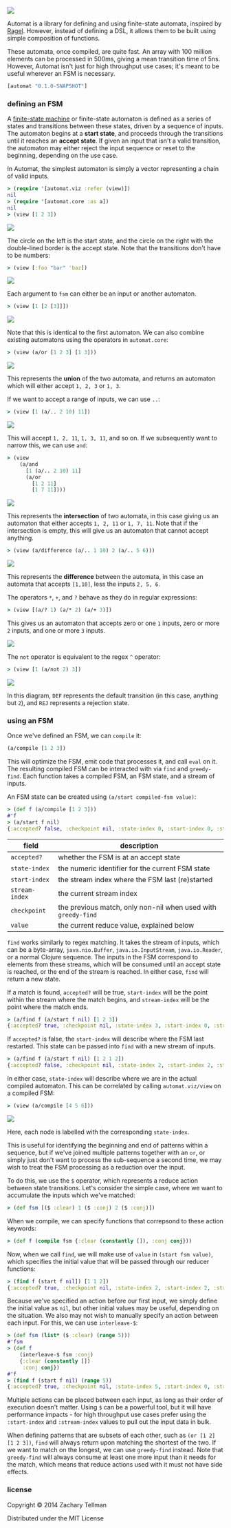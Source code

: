 ![](docs/automat.JPG)

Automat is a library for defining and using finite-state automata, inspired by [Ragel](http://www.complang.org/ragel/).  However, instead of defining a DSL, it allows them to be built using simple composition of functions.

These automata, once compiled, are quite fast.  An array with 100 million elements can be processed in 500ms, giving a mean transition time of 5ns.  However, Automat isn't just for high throughput use cases; it's meant to be useful wherever an FSM is necessary.

```clj
[automat "0.1.0-SNAPSHOT"]
```

### defining an FSM

A [finite-state machine](http://en.wikipedia.org/wiki/Finite-state_machine) or finite-state automaton is defined as a series of states and transitions between these states, driven by a sequence of inputs. The automaton begins at a **start state**, and proceeds through the transitions until it reaches an **accept state**.  If given an input that isn't a valid transition, the automaton may either reject the input sequence or reset to the beginning, depending on the use case.

In Automat, the simplest automaton is simply a vector representing a chain of valid inputs.

```clj
> (require '[automat.viz :refer (view)])
nil
> (require '[automat.core :as a])
nil
> (view [1 2 3])
```

![](docs/readme-0.png)

The circle on the left is the start state, and the circle on the right with the double-lined border is the accept state.  Note that the transitions don't have to be numbers:

```clj
> (view [:foo "bar" 'baz])
```

![](docs/readme-1.png)

Each argument to `fsm` can either be an input or another automaton.

```clj
> (view [1 [2 [3]]])
```

![](docs/readme-0.png)

Note that this is identical to the first automaton.  We can also combine existing automatons using the operators in `automat.core`:

```clj
> (view (a/or [1 2 3] [1 3]))
```

![](docs/readme-2.png)

This represents the **union** of the two automata, and returns an automaton which will either accept `1, 2, 3` or `1, 3`.

If we want to accept a range of inputs, we can use `..`:

```clj
> (view [1 (a/.. 2 10) 11])
```

![](docs/readme-3.png)

This will accept `1, 2, 11`, `1, 3, 11`, and so on.  If we subsequently want to narrow this, we can use `and`:

```clj
> (view
    (a/and
      [1 (a/.. 2 10) 11]
      (a/or
        [1 2 11]
        [1 7 11])))
```

![](docs/readme-4.png)

This represents the **intersection** of two automata, in this case giving us an automaton that either accepts `1, 2, 11` or `1, 7, 11`.  Note that if the intersection is empty, this will give us an automaton that cannot accept anything.

```clj
> (view (a/difference (a/.. 1 10) 2 (a/.. 5 6)))
```

![](docs/readme-7.png)

This represents the **difference** between the automata, in this case an automata that accepts `[1,10]`, less the inputs `2, 5, 6`.

The operators `*`, `+`, and `?` behave as they do in regular expressions:

```clj
> (view [(a/? 1) (a/* 2) (a/+ 3)])
```

This gives us an automaton that accepts zero or one `1` inputs, zero or more `2` inputs, and one or more `3` inputs.

![](docs/readme-5.png)

The `not` operator is equivalent to the regex `^` operator:

```clj
> (view [1 (a/not 2) 3])
```

![](docs/readme-6.png)

In this diagram, `DEF` represents the default transition (in this case, anything but `2`), and `REJ` represents a rejection state.

### using an FSM

Once we've defined an FSM, we can `compile` it:

```clj
(a/compile [1 2 3])
```

This will optimize the FSM, emit code that processes it, and call `eval` on it.  The resulting compiled FSM can be interacted with via `find` and `greedy-find`.  Each function takes a compiled FSM, an FSM state, and a stream of inputs.

An FSM state can be created using `(a/start compiled-fsm value)`:

```clj
> (def f (a/compile [1 2 3]))
#'f
> (a/start f nil)
{:accepted? false, :checkpoint nil, :state-index 0, :start-index 0, :stream-index 0, :value nil}
```

| field | description |
|-------|-------------|
| `accepted?` | whether the FSM is at an accept state |
| `state-index` | the numeric identifier for the current FSM state |
| `start-index` | the stream index where the FSM last (re)started |
| `stream-index` | the current stream index |
| `checkpoint` | the previous match, only non-nil when used with `greedy-find` |
| `value` | the current reduce value, explained below |

`find` works similarly to regex matching.  It takes the stream of inputs, which can be a byte-array, `java.nio.Buffer`, `java.io.InputStream`, `java.io.Reader`, or a normal Clojure sequence. The inputs in the FSM correspond to elements from these streams, which will be consumed until an accept state is reached, or the end of the stream is reached.  In either case, `find` will return a new state.

If a match is found, `accepted?` will be true, `start-index` will be the point within the stream where the match begins, and `stream-index` will be the point where the match ends.

```clj
> (a/find f (a/start f nil) [1 2 3])
{:accepted? true, :checkpoint nil, :state-index 3, :start-index 0, :stream-index 3, :value nil}
```

If `accepted?` is false, the `start-index` will describe where the FSM last restarted.  This state can be passed into `find` with a new stream of inputs.

```clj
> (a/find f (a/start f nil) [1 2 1 2])
{:accepted? false, :checkpoint nil, :state-index 2, :start-index 2, :stream-index 4, :value nil)}
```

In either case, `state-index` will describe where we are in the actual compiled automaton.  This can be correlated by calling `automat.viz/view` on a compiled FSM:

```clj
> (view (a/compile [4 5 6]))
```

![](docs/readme-8.png)

Here, each node is labelled with the corresponding `state-index`.

This is useful for identifying the beginning and end of patterns within a sequence, but if we've joined multiple patterns together with an `or`, or simply just don't want to process the sub-sequence a second time, we may wish to treat the FSM processing as a reduction over the input.

To do this, we use the `$` operator, which represents a reduce action between state transitions.  Let's consider the simple case, where we want to accumulate the inputs which we've matched:

```clj
> (def fsm [($ :clear) 1 ($ :conj) 2 ($ :conj)])
```

When we compile, we can specify functions that correpsond to these action keywords:

```clj
> (def f (compile fsm {:clear (constantly []), :conj conj}))
```

Now, when we call `find`, we will make use of `value` in `(start fsm value)`, which specifies the initial value that will be passed through our reducer functions:

```clj
> (find f (start f nil]) [1 1 2])
{:accepted? true, :checkpoint nil, :state-index 2, :start-index 2, :stream-index 4, :value [1 2]}
```

Because we've specified an action before our first input, we simply define the initial value as `nil`, but other initial values may be useful, depending on the situation.  We also may not wish to manually specify an action between each input.  For this, we can use `interleave-$`:

```clj
> (def fsm (list* ($ :clear) (range 5)))
#'fsm
> (def f
    (interleave-$ fsm :conj)
    {:clear (constantly [])
     :conj conj})
#'f
> (find f (start f nil) (range 5))
{:accepted? true, :checkpoint nil, :state-index 5, :start-index 0, :stream-index 5, :value [0 1 2 3 4]}
```

Multiple actions can be placed between each input, as long as their order of execution doesn't matter.  Using `$` can be a powerful tool, but it will have performance impacts - for high throughput use cases prefer using the `:start-index` and `:stream-index` values to pull out the input data in bulk.

When defining patterns that are subsets of each other, such as `(or [1 2] [1 2 3])`, `find` will always return upon matching the shortest of the two.  If we want to match on the longest, we can use `greedy-find` instead.  Note that `greedy-find` will always consume at least one more input than it needs for the match, which means that reduce actions used with it must not have side effects.

### license

Copyright © 2014 Zachary Tellman

Distributed under the MIT License
